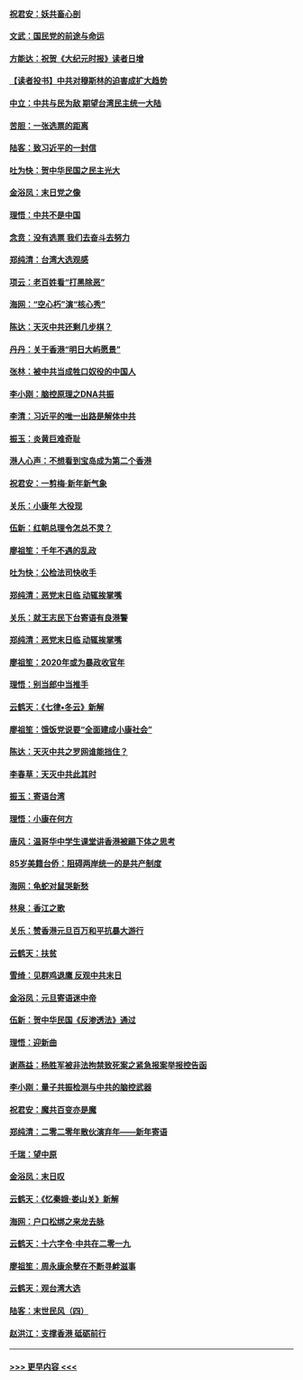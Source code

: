 #### [祝君安：妖共畜心剖](../pages/nsc993/n11794273.md?t=01152031) 
#### [文武：国民党的前途与命运](../pages/nsc993/n11794198.md?t=01152031) 
#### [方能达：祝贺《大纪元时报》读者日增](../pages/nsc993/n11793807.md?t=01152031) 
#### [【读者投书】中共对穆斯林的迫害成扩大趋势](../pages/nsc993/n11791371.md?t=01152031) 
#### [中立：中共与民为敌 期望台湾民主统一大陆](../pages/nsc993/n11790392.md?t=01152031) 
#### [苦胆：一张选票的距离](../pages/nsc993/n11788914.md?t=01152031) 
#### [陆客：致习近平的一封信](../pages/nsc993/n11788867.md?t=01152031) 
#### [吐为快：贺中华民国之民主光大](../pages/nsc993/n11788618.md?t=01152031) 
#### [金浴凤：末日党之像](../pages/nsc993/n11787475.md?t=01152031) 
#### [理悟：中共不是中国](../pages/nsc993/n11787463.md?t=01152031) 
#### [念贲：没有选票  我们去奋斗去努力](../pages/nsc993/n11787398.md?t=01152031) 
#### [郑纯清：台湾大选观感](../pages/nsc993/n11786210.md?t=01152031) 
#### [项云：老百姓看“打黑除恶”](../pages/nsc993/n11785398.md?t=01152031) 
#### [海网：“空心朽”演“核心秀”](../pages/nsc993/n11783874.md?t=01152031) 
#### [陈达：天灭中共还剩几步棋？](../pages/nsc993/n11783719.md?t=01152031) 
#### [丹丹：关于香港“明日大屿愿景”](../pages/nsc993/n11783273.md?t=01152031) 
#### [张林：被中共当成牲口奴役的中国人](../pages/nsc993/n11782397.md?t=01152031) 
#### [李小刚：脑控原理之DNA共振](../pages/nsc993/n11780962.md?t=01152031) 
#### [李清：习近平的唯一出路是解体中共](../pages/nsc993/n11780866.md?t=01152031) 
#### [振玉：炎黄巨难奇耻](../pages/nsc993/n11779632.md?t=01152031) 
#### [港人心声：不想看到宝岛成为第二个香港](../pages/nsc993/n11778817.md?t=01152031) 
#### [祝君安：一剪梅‧新年新气象](../pages/nsc993/n11776340.md?t=01152031) 
#### [关乐：小康年 大役现](../pages/nsc993/n11774213.md?t=01152031) 
#### [伍新：红朝总理令怎总不灵？](../pages/nsc993/n11770813.md?t=01152031) 
#### [廖祖笙：千年不遇的乱政](../pages/nsc993/n11770373.md?t=01152031) 
#### [吐为快：公检法司快收手](../pages/nsc993/n11770359.md?t=01152031) 
#### [郑纯清：恶党末日临 动辄挨掌嘴](../pages/nsc993/n11769912.md?t=01152031) 
#### [关乐：就王志民下台寄语有良港警](../pages/nsc993/n11769903.md?t=01152031) 
#### [郑纯清：恶党末日临 动辄挨掌嘴](../pages/nsc993/n11769356.md?t=01152031) 
#### [廖祖笙：2020年或为暴政收官年](../pages/nsc993/n11768216.md?t=01152031) 
#### [理悟：别当郎中当推手](../pages/nsc993/n11768243.md?t=01152031) 
#### [云鹤天：《七律▪冬云》新解](../pages/nsc993/n11768204.md?t=01152031) 
#### [廖祖笙：饿饭党说要“全面建成小康社会”](../pages/nsc993/n11767482.md?t=01152031) 
#### [陈达：天灭中共之罗网谁能挡住？](../pages/nsc993/n11767465.md?t=01152031) 
#### [李春草：天灭中共此其时](../pages/nsc993/n11767452.md?t=01152031) 
#### [振玉：寄语台湾](../pages/nsc993/n11767432.md?t=01152031) 
#### [理悟：小康在何方](../pages/nsc993/n11767394.md?t=01152031) 
#### [唐风：温哥华中学生课堂讲香港被踢下体之思考](../pages/nsc993/n11766848.md?t=01152031) 
#### [85岁美籍台侨：阻碍两岸统一的是共产制度](../pages/nsc993/n11765043.md?t=01152031) 
#### [海网：龟蛇对鼠哭新愁](../pages/nsc993/n11764895.md?t=01152031) 
#### [林泉：香江之歌](../pages/nsc993/n11764415.md?t=01152031) 
#### [关乐：赞香港元旦百万和平抗暴大游行](../pages/nsc993/n11764382.md?t=01152031) 
#### [云鹤天：扶贫](../pages/nsc993/n11764245.md?t=01152031) 
#### [雪绮：见群鸡退鹰  反观中共末日](../pages/nsc993/n11762112.md?t=01152031) 
#### [金浴凤：元旦寄语迷中帝](../pages/nsc993/n11761788.md?t=01152031) 
#### [伍新：贺中华民国《反渗透法》通过](../pages/nsc993/n11761994.md?t=01152031) 
#### [理悟：迎新曲](../pages/nsc993/n11761152.md?t=01152031) 
#### [谢燕益：杨胜军被非法拘禁致死案之紧急报案举报控告函](../pages/nsc993/n11756134.md?t=01152031) 
#### [李小刚：量子共振检测与中共的脑控武器](../pages/nsc993/n11754518.md?t=01152031) 
#### [祝君安：魔共百变亦是魔](../pages/nsc993/n11754469.md?t=01152031) 
#### [郑纯清：二零二零年散伙演弃年——新年寄语](../pages/nsc993/n11754195.md?t=01152031) 
#### [千瑞：望中原](../pages/nsc993/n11754159.md?t=01152031) 
#### [金浴凤：末日叹](../pages/nsc993/n11752359.md?t=01152031) 
#### [云鹤天：《忆秦娥‧娄山关》新解](../pages/nsc993/n11752348.md?t=01152031) 
#### [海网：户口松绑之来龙去脉](../pages/nsc993/n11752328.md?t=01152031) 
#### [云鹤天：十六字令‧中共在二零一九](../pages/nsc993/n11752305.md?t=01152031) 
#### [廖祖笙：周永康余孽在不断寻衅滋事](../pages/nsc993/n11751013.md?t=01152031) 
#### [云鹤天：观台湾大选](../pages/nsc993/n11751007.md?t=01152031) 
#### [陆客：末世民风（四）](../pages/nsc993/n11749203.md?t=01152031) 
#### [赵洪江：支撑香港 砥砺前行](../pages/nsc993/n11748482.md?t=01152031) 

----
#### [ >>> 更早内容 <<< ](../indexes/nsc993-earlier.md)

